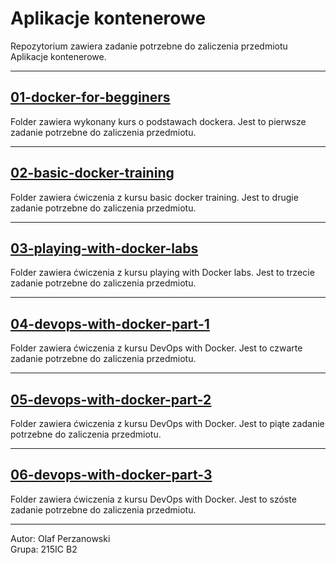 # Aplikacje kontenerowe

Repozytorium zawiera zadanie potrzebne do zaliczenia przedmiotu Aplikacje kontenerowe. 

---

## [01-docker-for-begginers](01-docker-for-begginers)

Folder zawiera wykonany kurs o podstawach dockera. Jest to pierwsze zadanie potrzebne do zaliczenia przedmiotu.

---

## [02-basic-docker-training](02-basic-docker-training)  

Folder zawiera ćwiczenia z kursu basic docker training. Jest to drugie zadanie potrzebne do zaliczenia przedmiotu.

---

## [03-playing-with-docker-labs](03-playing-with-docker-labs)  

Folder zawiera ćwiczenia z kursu playing with Docker labs. Jest to trzecie zadanie potrzebne do zaliczenia przedmiotu.

---

## [04-devops-with-docker-part-1](04-devops-with-docker-part-1)  

Folder zawiera ćwiczenia z kursu DevOps with Docker. Jest to czwarte zadanie potrzebne do zaliczenia przedmiotu.

---

## [05-devops-with-docker-part-2](05-devops-with-docker-part-2)  

Folder zawiera ćwiczenia z kursu DevOps with Docker. Jest to piąte zadanie potrzebne do zaliczenia przedmiotu.

---

## [06-devops-with-docker-part-3](06-devops-with-docker-part-3)  

Folder zawiera ćwiczenia z kursu DevOps with Docker. Jest to szóste zadanie potrzebne do zaliczenia przedmiotu.

---

Autor: Olaf Perzanowski  
Grupa: 215IC B2
